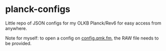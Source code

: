 ﻿# planck-configs

Little repo of JSON configs for my OLKB Planck/Rev6 for easy access from anywhere.

Note for myself: to open a config on [config.qmk.fm](https://config.qmk.fm/), the RAW file needs to be provided.
